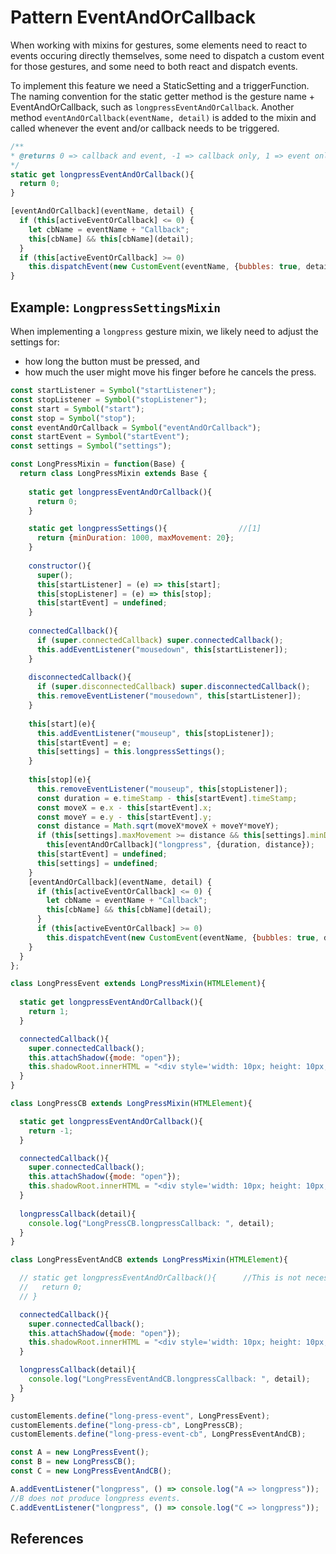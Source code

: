 # Pattern EventAndOrCallback

When working with mixins for gestures, 
some elements need to react to events occuring directly themselves,
some need to dispatch a custom event for those gestures,
and some need to both react and dispatch events.

To implement this feature we need a StaticSetting and a triggerFunction.
The naming convention for the static getter method is the gesture name + EventAndOrCallback,
such as `longpressEventAndOrCallback`.
Another method `eventAndOrCallback(eventName, detail)` is added to the mixin and 
called whenever the event and/or callback needs to be triggered.

```javascript
/**
* @returns 0 => callback and event, -1 => callback only, 1 => event only
*/
static get longpressEventAndOrCallback(){
  return 0;
}

[eventAndOrCallback](eventName, detail) {
  if (this[activeEventOrCallback] <= 0) {
    let cbName = eventName + "Callback";
    this[cbName] && this[cbName](detail);
  }
  if (this[activeEventOrCallback] >= 0)
    this.dispatchEvent(new CustomEvent(eventName, {bubbles: true, detail}));
}
```

## Example: `LongpressSettingsMixin`

When implementing a `longpress` gesture mixin, 
we likely need to adjust the settings for:
* how long the button must be pressed, and
* how much the user might move his finger before he cancels the press.
 
```javascript
const startListener = Symbol("startListener");
const stopListener = Symbol("stopListener");
const start = Symbol("start");
const stop = Symbol("stop");
const eventAndOrCallback = Symbol("eventAndOrCallback");
const startEvent = Symbol("startEvent");
const settings = Symbol("settings");

const LongPressMixin = function(Base) {
  return class LongPressMixin extends Base {
    
    static get longpressEventAndOrCallback(){
      return 0;
    }

    static get longpressSettings(){                //[1]  
      return {minDuration: 1000, maxMovement: 20};
    }
    
    constructor(){
      super();
      this[startListener] = (e) => this[start];
      this[stopListener] = (e) => this[stop];
      this[startEvent] = undefined;
    }
    
    connectedCallback(){
      if (super.connectedCallback) super.connectedCallback();
      this.addEventListener("mousedown", this[startListener]);
    }
    
    disconnectedCallback(){
      if (super.disconnectedCallback) super.disconnectedCallback();
      this.removeEventListener("mousedown", this[startListener]);
    }
    
    this[start](e){
      this.addEventListener("mouseup", this[stopListener]);
      this[startEvent] = e;
      this[settings] = this.longpressSettings();
    }                                                                  
    
    this[stop](e){
      this.removeEventListener("mouseup", this[stopListener]);
      const duration = e.timeStamp - this[startEvent].timeStamp;
      const moveX = e.x - this[startEvent].x;
      const moveY = e.y - this[startEvent].y;
      const distance = Math.sqrt(moveX*moveX + moveY*moveY);
      if (this[settings].maxMovement >= distance && this[settings].minDuration <= duration)  //[2]
        this[eventAndOrCallback]("longpress", {duration, distance});
      this[startEvent] = undefined;
      this[settings] = undefined;
    }
    [eventAndOrCallback](eventName, detail) {
      if (this[activeEventOrCallback] <= 0) {
        let cbName = eventName + "Callback";
        this[cbName] && this[cbName](detail);
      }
      if (this[activeEventOrCallback] >= 0)
        this.dispatchEvent(new CustomEvent(eventName, {bubbles: true, detail}));
    }
  }
};

class LongPressEvent extends LongPressMixin(HTMLElement){
  
  static get longpressEventAndOrCallback(){
    return 1;
  }

  connectedCallback(){
    super.connectedCallback();
    this.attachShadow({mode: "open"});
    this.shadowRoot.innerHTML = "<div style='width: 10px; height: 10px; border: 10px solid red;'></div>"
  }
}

class LongPressCB extends LongPressMixin(HTMLElement){

  static get longpressEventAndOrCallback(){
    return -1;
  }

  connectedCallback(){
    super.connectedCallback();
    this.attachShadow({mode: "open"});
    this.shadowRoot.innerHTML = "<div style='width: 10px; height: 10px; border: 10px solid green;'></div>"
  }
  
  longpressCallback(detail){
    console.log("LongPressCB.longpressCallback: ", detail);
  }
}

class LongPressEventAndCB extends LongPressMixin(HTMLElement){

  // static get longpressEventAndOrCallback(){      //This is not necessary as it is already implemented as default by LongPressMixin
  //   return 0;
  // }

  connectedCallback(){
    super.connectedCallback();
    this.attachShadow({mode: "open"});
    this.shadowRoot.innerHTML = "<div style='width: 10px; height: 10px; border: 10px solid blue;'></div>"
  }

  longpressCallback(detail){
    console.log("LongPressEventAndCB.longpressCallback: ", detail);
  }
}                                                                                                

customElements.define("long-press-event", LongPressEvent);
customElements.define("long-press-cb", LongPressCB);
customElements.define("long-press-event-cb", LongPressEventAndCB);

const A = new LongPressEvent();
const B = new LongPressCB();
const C = new LongPressEventAndCB();

A.addEventListener("longpress", () => console.log("A => longpress"));
//B does not produce longpress events.
C.addEventListener("longpress", () => console.log("C => longpress"));
```

## References
